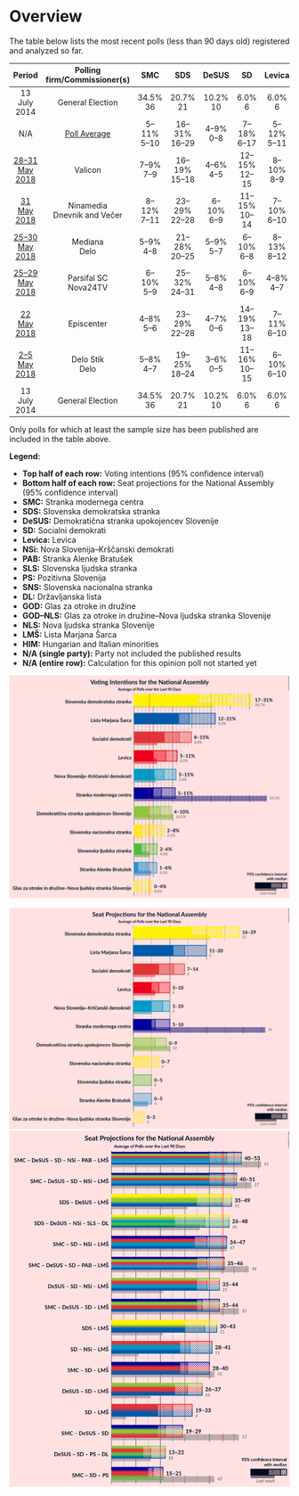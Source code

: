 # Overview

The table below lists the most recent polls (less than 90 days old) registered and analyzed so far.

| Period     | Polling firm/Commissioner(s) | SMC | SDS | DeSUS | SD | Levica | NSi | PAB | SLS | PS | SNS | DL | GOD | GOD–NLS | NLS | LMŠ | HIM |
|:----------:|:----------------------------:|:--:|:--:|:--:|:--:|:--:|:--:|:--:|:--:|:--:|:--:|:--:|:--:|:--:|:--:|:--:|:--:|
| 13 July 2014 | General Election | 34.5% <br> 36 | 20.7% <br> 21 | 10.2% <br> 10 | 6.0% <br> 6 | 6.0% <br> 6 | 5.6% <br> 5 | 4.4% <br> 4 | 4.0% <br> 0 | 3.0% <br> 0 | 2.2% <br> 0 | 0.6% <br> 0 | 0.0% <br> 0 | 0.0% <br> 0 | 0.0% <br> 0 | 0.0% <br> 0 | 0.0% <br> 2 |
| N/A | [Poll Average](average.html) | 5–11% <br> 5–10 | 16–31% <br> 16–29 | 4–9% <br> 0–8 | 7–18% <br> 6–17 | 5–12% <br> 5–11 | 6–10% <br> 5–9 | 1–5% <br> 0–4 | 2–5% <br> 0–4 | N/A <br> N/A | 2–7% <br> 0–6 | N/A <br> N/A | N/A <br> N/A | 0–1% <br> 0 | N/A <br> N/A | 10–21% <br> 9–20 | N/A <br> N/A |
| [28–31 May 2018](2018-05-31-Valicon.html) | Valicon | 7–9% <br> 7–9 | 16–19% <br> 15–18 | 4–6% <br> 4–5 | 12–15% <br> 12–15 | 8–10% <br> 8–9 | 6–8% <br> 6–8 | 4–5% <br> 0–4 | 2–4% <br> 0 | N/A <br> N/A | 3–5% <br> 0 | N/A <br> N/A | N/A <br> N/A | 0–1% <br> 0 | N/A <br> N/A | 11–14% <br> 11–14 | N/A <br> N/A |
| [31 May 2018](2018-05-31-Ninamedia.html) | Ninamedia <br> Dnevnik and Večer | 8–12% <br> 7–11 | 23–29% <br> 22–28 | 6–10% <br> 6–9 | 11–15% <br> 10–14 | 7–10% <br> 6–10 | 6–9% <br> 5–9 | 2–5% <br> 0 | 3–5% <br> 0–5 | N/A <br> N/A | 2–5% <br> 0–4 | N/A <br> N/A | N/A <br> N/A | N/A <br> N/A | N/A <br> N/A | 10–14% <br> 9–13 | N/A <br> N/A |
| [25–30 May 2018](2018-05-30-Mediana.html) | Mediana <br> Delo | 5–9% <br> 4–8 | 21–28% <br> 20–25 | 5–9% <br> 5–7 | 6–10% <br> 6–8 | 8–13% <br> 8–12 | 5–9% <br> 5–8 | 3–6% <br> 0–5 | 2–5% <br> 0 | N/A <br> N/A | 4–8% <br> 5–7 | N/A <br> N/A | N/A <br> N/A | 0–1% <br> 0 | N/A <br> N/A | 9–14% <br> 8–12 | N/A <br> N/A |
| [25–29 May 2018](2018-05-29-ParsifalSC.html) | Parsifal SC <br> Nova24TV | 6–10% <br> 5–9 | 25–32% <br> 24–31 | 5–8% <br> 4–8 | 6–10% <br> 6–9 | 4–8% <br> 4–7 | 6–10% <br> 5–9 | 1–3% <br> 0 | 2–5% <br> 0–5 | N/A <br> N/A | 3–7% <br> 0–6 | N/A <br> N/A | N/A <br> N/A | N/A <br> N/A | N/A <br> N/A | 12–18% <br> 11–16 | N/A <br> N/A |
| [22 May 2018](2018-05-22-Episcenter.html) | Episcenter | 4–8% <br> 5–6 | 23–29% <br> 22–28 | 4–7% <br> 0–6 | 14–19% <br> 13–18 | 7–11% <br> 6–10 | 6–10% <br> 6–10 | 2–4% <br> 0 | 2–4% <br> 0–4 | N/A <br> N/A | 1–3% <br> 0 | N/A <br> N/A | N/A <br> N/A | N/A <br> N/A | N/A <br> N/A | 12–17% <br> 12–16 | N/A <br> N/A |
| [2–5 May 2018](2018-05-05-DeloStik.html) | Delo Stik <br> Delo | 5–8% <br> 4–7 | 19–25% <br> 18–24 | 3–6% <br> 0–5 | 11–16% <br> 10–15 | 6–10% <br> 6–10 | 6–9% <br> 5–9 | 3–5% <br> 0–5 | 2–4% <br> 0–4 | N/A <br> N/A | 2–4% <br> 0 | N/A <br> N/A | N/A <br> N/A | 0–1% <br> 0 | N/A <br> N/A | 17–22% <br> 16–22 | N/A <br> N/A |
| 13 July 2014 | General Election | 34.5% <br> 36 | 20.7% <br> 21 | 10.2% <br> 10 | 6.0% <br> 6 | 6.0% <br> 6 | 5.6% <br> 5 | 4.4% <br> 4 | 4.0% <br> 0 | 3.0% <br> 0 | 2.2% <br> 0 | 0.6% <br> 0 | 0.0% <br> 0 | 0.0% <br> 0 | 0.0% <br> 0 | 0.0% <br> 0 | 0.0% <br> 2 |

Only polls for which at least the sample size has been published are included in the table above.

**Legend:**
+ **Top half of each row:** Voting intentions (95% confidence interval)
+ **Bottom half of each row:** Seat projections for the National Assembly (95% confidence interval)
+ **SMC:** Stranka modernega centra
+ **SDS:** Slovenska demokratska stranka
+ **DeSUS:** Demokratična stranka upokojencev Slovenije
+ **SD:** Socialni demokrati
+ **Levica:** Levica
+ **NSi:** Nova Slovenija–Krščanski demokrati
+ **PAB:** Stranka Alenke Bratušek
+ **SLS:** Slovenska ljudska stranka
+ **PS:** Pozitivna Slovenija
+ **SNS:** Slovenska nacionalna stranka
+ **DL:** Državljanska lista
+ **GOD:** Glas za otroke in družine
+ **GOD–NLS:** Glas za otroke in družine–Nova ljudska stranka Slovenije
+ **NLS:** Nova ljudska stranka Slovenije
+ **LMŠ:** Lista Marjana Šarca
+ **HIM:** Hungarian and Italian minorities
+ **N/A (single party):** Party not included the published results
+ **N/A (entire row):** Calculation for this opinion poll not started yet


![Graph with voting intentions not yet produced](average.png "Voting Intentions")

![Graph with seats not yet produced](average-seats.png "Seats")
![Graph with coalitions seats not yet produced](average-coalitions-seats.png "Coalitions Seats")

